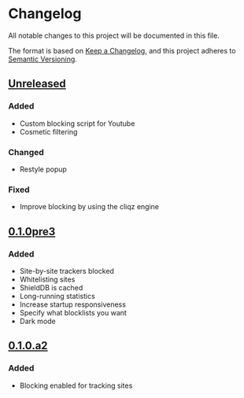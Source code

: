 # Changelog

All notable changes to this project will be documented in this file.

The format is based on [Keep a Changelog](https://keepachangelog.com/en/1.0.0/),
and this project adheres to [Semantic Versioning](https://semver.org/spec/v2.0.0.html).

## [Unreleased]

### Added

- Custom blocking script for Youtube
- Cosmetic filtering

### Changed

- Restyle popup

### Fixed

- Improve blocking by using the cliqz engine

## [0.1.0pre3]

### Added

- Site-by-site trackers blocked
- Whitelisting sites
- ShieldDB is cached
- Long-running statistics
- Increase startup responsiveness
- Specify what blocklists you want
- Dark mode

## [0.1.0.a2]

### Added

- Blocking enabled for tracking sites

[unreleased]: https://github.com/dothq-extensions/adblock/compare/v0.1.0pre3...HEAD
[0.1.0pre3]: https://github.com/dothq-extensions/adblock/releases/tag/v0.1.0pre3
[0.1.0.a2]: https://github.com/dothq-extensions/adblock/releases/tag/v0.1.0.a2
